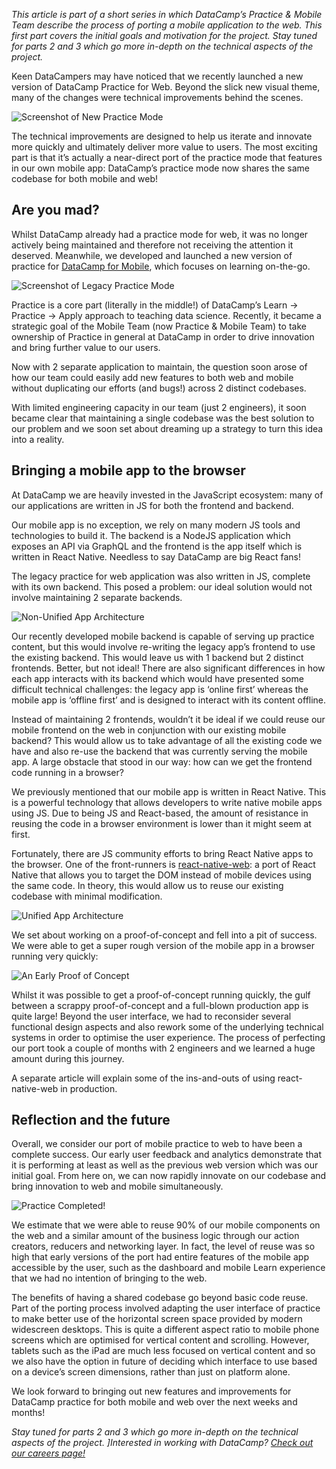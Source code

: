 _This article is part of a short series in which DataCamp’s Practice & Mobile Team describe the process of porting a mobile application to the web. This first part covers the initial goals and motivation for the project. Stay tuned for parts 2 and 3 which go more in-depth on the technical aspects of the project._

Keen DataCampers may have noticed that we recently launched a new version of DataCamp Practice for Web. Beyond the slick new visual theme, many of the changes were technical improvements behind the scenes.

<img src="images/screenshot1.png" alt="Screenshot of New Practice Mode">

The technical improvements are designed to help us iterate and innovate more quickly and ultimately deliver more value to users. The most exciting part is that it’s actually a near-direct port of the practice mode that features in our own mobile app: DataCamp’s practice mode now shares the same codebase for both mobile and web!

## Are you mad?

Whilst DataCamp already had a practice mode for web, it was no longer actively being maintained and therefore not receiving the attention it deserved. Meanwhile, we developed and launched a new version of practice for [DataCamp for Mobile](https://www.datacamp.com/mobile), which focuses on learning on-the-go.

<img src="images/screenshot2.png" alt="Screenshot of Legacy Practice Mode">

Practice is a core part (literally in the middle!) of DataCamp’s Learn -> Practice -> Apply approach to teaching data science. Recently, it became a strategic goal of the Mobile Team (now Practice & Mobile Team) to take ownership of Practice in general at DataCamp in order to drive innovation and bring further value to our users.

Now with 2 separate application to maintain, the question soon arose of how our team could easily add new features to both web and mobile without duplicating our efforts (and bugs!) across 2 distinct codebases.

With limited engineering capacity in our team (just 2 engineers), it soon became clear that maintaining a single codebase was the best solution to our problem and we soon set about dreaming up a strategy to turn this idea into a reality.

## Bringing a mobile app to the browser

At DataCamp we are heavily invested in the JavaScript ecosystem: many of our applications are written in JS for both the frontend and backend.

Our mobile app is no exception, we rely on many modern JS tools and technologies to build it. The backend is a NodeJS application which exposes an API via GraphQL and the frontend is the app itself which is written in React Native. Needless to say DataCamp are big React fans!

The legacy practice for web application was also written in JS, complete with its own backend. This posed a problem: our ideal solution would not involve maintaining 2 separate backends.

<img src="images/architecture1.png" alt="Non-Unified App Architecture">

Our recently developed mobile backend is capable of serving up practice content, but this would involve re-writing the legacy app’s frontend to use the existing backend. This would leave us with 1 backend but 2 distinct frontends. Better, but not ideal! There are also significant differences in how each app interacts with its backend which would have presented some difficult technical challenges: the legacy app is ‘online first’ whereas the mobile app is ‘offline first’ and is designed to interact with its content offline.

Instead of maintaining 2 frontends, wouldn’t it be ideal if we could reuse our mobile frontend on the web in conjunction with our existing mobile backend? This would allow us to take advantage of all the existing code we have and also re-use the backend that was currently serving the mobile app. A large obstacle that stood in our way: how can we get the frontend code running in a browser?

We previously mentioned that our mobile app is written in React Native. This is a powerful technology that allows developers to write native mobile apps using JS. Due to being JS and React-based, the amount of resistance in reusing the code in a browser environment is lower than it might seem at first.

Fortunately, there are JS community efforts to bring React Native apps to the browser. One of the front-runners is [react-native-web](https://github.com/necolas/react-native-web): a port of React Native that allows you to target the DOM instead of mobile devices using the same code. In theory, this would allow us to reuse our existing codebase with minimal modification.

<img src="images/architecture2.png" alt="Unified App Architecture">

We set about working on a proof-of-concept and fell into a pit of success. We were able to get a super rough version of the mobile app in a browser running very quickly:

<img src="images/screenshot3.png" alt="An Early Proof of Concept">

Whilst it was possible to get a proof-of-concept running quickly, the gulf between a scrappy proof-of-concept and a full-blown production app is quite large! Beyond the user interface, we had to reconsider several functional design aspects and also rework some of the underlying technical systems in order to optimise the user experience. The process of perfecting our port took a couple of months with 2 engineers and we learned a huge amount during this journey.

A separate article will explain some of the ins-and-outs of using react-native-web in production.

## Reflection and the future

Overall, we consider our port of mobile practice to web to have been a complete success. Our early user feedback and analytics demonstrate that it is performing at least as well as the previous web version which was our initial goal. From here on, we can now rapidly innovate on our codebase and bring innovation to web and mobile simultaneously.

<img src="images/screenshot4.png" alt="Practice Completed!">

We estimate that we were able to reuse 90% of our mobile components on the web and a similar amount of the business logic through our action creators, reducers and networking layer. In fact, the level of reuse was so high that early versions of the port had entire features of the mobile app accessible by the user, such as the dashboard and mobile Learn experience that we had no intention of bringing to the web.

The benefits of having a shared codebase go beyond basic code reuse. Part of the porting process involved adapting the user interface of practice to make better use of the horizontal screen space provided by modern widescreen desktops. This is quite a different aspect ratio to mobile phone screens which are optimised for vertical content and scrolling. However, tablets such as the iPad are much less focused on vertical content and so we also have the option in future of deciding which interface to use based on a device’s screen dimensions, rather than just on platform alone.

We look forward to bringing out new features and improvements for DataCamp practice for both mobile and web over the next weeks and months!

_Stay tuned for parts 2 and 3 which go more in-depth on the technical aspects of the project. ]Interested in working with DataCamp? [Check out our careers page!](https://www.datacamp.com/careers/)_
